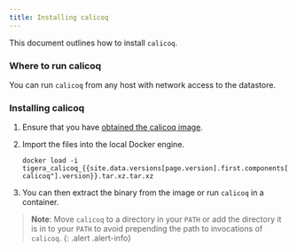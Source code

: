 ```yaml
---
title: Installing calicoq
---
```


This document outlines how to install `calicoq`.

### Where to run calicoq

You can run `calicoq` from any host with network access to the
datastore. 

### Installing calicoq

1. Ensure that you have [obtained the calicoq image](/getting-started/#obtain-the-private-binaries).

1. Import the files into the local Docker engine. 

   ```
   docker load -i tigera_calicoq_{{site.data.versions[page.version].first.components["tigera-calicoq"].version}}.tar.xz.tar.xz
   ```
   
1. You can then extract the binary from the image or run `calicoq` in a container.

> **Note**: Move `calicoq` to a directory in your `PATH` or add the directory it is in to
> your `PATH` to avoid prepending the path to invocations of `calicoq`.
{: .alert .alert-info}

